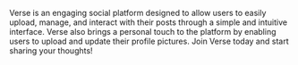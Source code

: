 Verse is an engaging social platform designed to allow users to easily upload, manage, and interact with their posts through a simple and intuitive interface. 
Verse also brings a personal touch to the platform by enabling users to upload and update their profile pictures.
Join Verse today and start sharing your thoughts!
